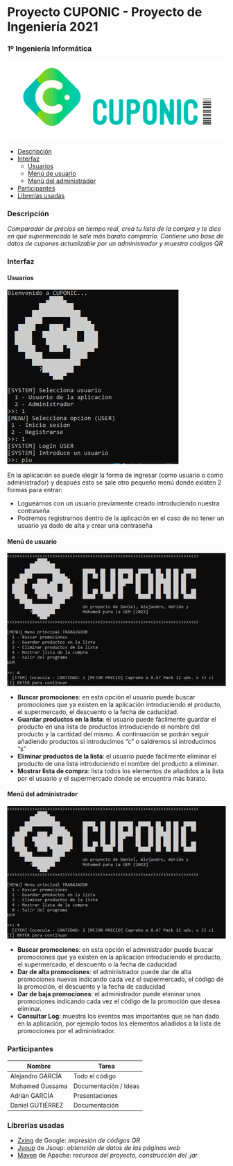 # Proyecto CUPONIC - Proyecto de Ingeniería 2021
### 1º Ingeniería Informática

<p align="center">
  <img src="https://github.com/alxgarci/cuponic/blob/master/imgs/logo.png?raw=true" alt="cuponic logo" width="500"/>
</p>

<!-- MarkdownTOC -->

- [Descripción](#descripci%C3%B3n)
- [Interfaz](#interfaz)
	- [Usuarios](#usuarios)
	- [Menú de usuario](#men%C3%BA-de-usuario)
	- [Menú del administrador](#men%C3%BA-del-administrador)
- [Participantes](#participantes)
- [Librerías usadas](#librer%C3%ADas-usadas)

<!-- /MarkdownTOC -->


### Descripción

*Comparador de precios en tiempo real, crea tu lista de la compra y te dice en qué supermercado te sale más barato comprarlo. Contiene una base de datos de cupones actualizable por un administrador y muestra códigos QR*


### Interfaz

#### Usuarios

![Usuarios](/imgs/06.png)

En la aplicación se puede elegir la forma de ingresar (como usuario o como administrador) y después esto se sale otro pequeño menú donde existen 2 formas para entrar:
- Loguearnos con un usuario previamente creado introduciendo nuestra contraseña
- Podremos registrarnos dentro de la aplicación en el caso de no tener un usuario ya dado de alta y crear una contraseña


#### Menú de usuario

![Menu Usuario](/imgs/03.png)

- **Buscar promociones**: en esta opción el usuario puede buscar promociones que ya existen en la aplicación introduciendo el producto, el supermercado, el descuento o la fecha de caducidad.
- **Guardar productos en la lista**: el usuario puede fácilmente guardar el producto en una lista de productos introduciendo el nombre del producto y la cantidad del mismo. A continuación se podrán seguir añadiendo productos si introducimos “c” o saldremos si introducimos “s”
- **Eliminar productos de la lista**: el usuario puede fácilmente eliminar el producto de una lista introduciendo el nombre del producto a eliminar.
- **Mostrar lista de compra**: lista todos los elementos de añadidos a la lista por el usuario y el supermercado donde se encuentra más barato.


#### Menú del administrador

![Menu Administrador](/imgs/03.png)

- **Buscar promociones**: en esta opción el administrador puede buscar promociones que ya existen en la aplicación introduciendo el producto, el supermercado, el descuento o la fecha de caducidad
- **Dar de alta promociones**: el administrador puede dar de alta promociones nuevas indicando cada vez el supermercado, el código de la promoción, el descuento y la fecha de caducidad
- **Dar de baja promociones**: el administrador puede eliminar unos promociones indicando cada vez el código de la promoción que desea eliminar.
- **Consultar Log**: muestra los eventos mas importantes que se han dado en la aplicación, por ejemplo todos los elementos añadidos a la lista de promociones por el administrador.


### Participantes
| Nombre           | Tarea                 |
| ---------------- |-----------------------|
| Alejandro GARCÍA | Todo el código        |
| Mohamed Oussama  | Documentación / Ideas |
| Adrián GARCÍA    | Presentaciones        |
| Daniel GUTIÉRREZ | Documentación	       |


### Librerías usadas
- [Zxing](https://mvnrepository.com/artifact/com.google.zxing) de Google: *impresión de códigos QR*
- [Jsoup](https://mvnrepository.com/artifact/org.jsoup/jsoup) de Jsoup: *obtención de datos de las páginas web*
- [Maven](https://maven.apache.org/) de Apache: *recursos del proyecto, construcción del .jar*